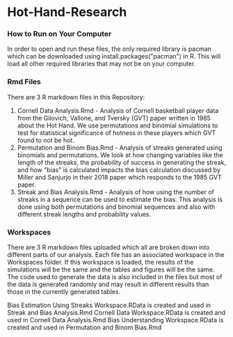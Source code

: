 # Hot-Hand-Research

### How to Run on Your Computer
In order to open and run these files, the only required library is pacman which can be downloaded using install.packages("pacman") in R. This will load all other required libraries that may not be on your computer.

### Rmd Files
There are 3 R markdown files in this Repository:
1. Cornell Data Analysis.Rmd - Analysis of Cornell basketball player data from the Gilovich, Vallone, and Tversky (GVT) paper written in 1985 about the Hot Hand. We use permutations and binomial simulations to test for statistical significance of hotness in these players which GVT found to not be hot. 
2. Permutation and Binom Bias.Rmd - Analysis of streaks generated using binomials and permutations. We look at how changing variables like the length of the streaks, the probability of success in generating the streak, and how "bias" is calculated impacts the bias calculation discussed by Miller and Sanjurjo in their 2018 paper which responds to the 1985 GVT paper. 
3. Streak and Bias Analysis.Rmd - Analysis of how using the number of streaks in a sequence can be used to estimate the bias. This analysis is done using both permutations and binomial sequences and also with different streak lengths and probability values.

### Workspaces
There are 3 R markdown files uploaded which all are broken down into different parts of our analysis. Each file has an associated workspace in the Workspaces folder. If this workspace is loaded, the results of the simulations will be the same and the tables and figures will be the same. The code used to generate the data is also included in the files but most of the data is generated randomly and may result in different results than those in the currently generated tables.

Bias Estimation Using Streaks Workspace.RData is created and used in Streak and Bias Analysis.Rmd
Cornell Data Workspace.RData is created and used in Cornell Data Analysis.Rmd
Bias Understanding Workspace.RData is created and used in Permutation and Binom Bias.Rmd

